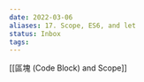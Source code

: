 ```yaml
---
date: 2022-03-06
aliases: 17. Scope, ES6, and let
status: Inbox
tags:
---
```



[[區塊 (Code Block) and Scope]]



